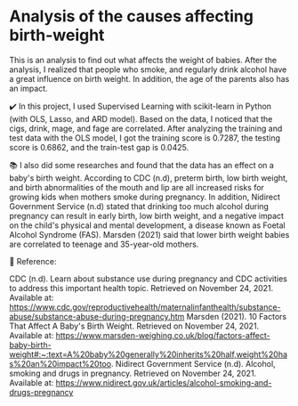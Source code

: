 # Analysis of the causes affecting birth-weight
This is an analysis to find out what affects the weight of babies. After the analysis, I realized that people who smoke, and regularly drink alcohol have a great influence on birth weight. In addition, the age of the parents also has an impact.

✔️ In this project, I used Supervised Learning with scikit-learn in Python (with OLS, Lasso, and ARD model). Based on the data, I noticed that the cigs, drink, mage, and fage are correlated. After analyzing the training and test data with the OLS model, I got the training score is 0.7287, the testing score is 0.6862, and the train-test gap is 0.0425.

📚 I also did some researches and found that the data has an effect on a baby's birth weight. According to CDC (n.d), preterm birth, low birth weight, and birth abnormalities of the mouth and lip are all increased risks for growing kids when mothers smoke during pregnancy. In addition, Nidirect Government Service (n.d) stated that drinking too much alcohol during pregnancy can result in early birth, low birth weight, and a negative impact on the child's physical and mental development, a disease known as Foetal Alcohol Syndrome (FAS). Marsden (2021) said that lower birth weight babies are correlated to teenage and 35-year-old mothers.



🔗 Reference:

CDC (n.d). Learn about substance use during pregnancy and CDC activities to address this important health topic. Retrieved on November 24, 2021. Available at: https://www.cdc.gov/reproductivehealth/maternalinfanthealth/substance-abuse/substance-abuse-during-pregnancy.htm 
Marsden (2021). 10 Factors That Affect A Baby's Birth Weight. Retrieved on November 24, 2021. Available at: https://www.marsden-weighing.co.uk/blog/factors-affect-baby-birth-weight#:~:text=A%20baby%20generally%20inherits%20half,weight%20has%20an%20impact%20too.
Nidirect Government Service (n.d). Alcohol, smoking and drugs in pregnancy. Retrieved on November 24, 2021. Available at: https://www.nidirect.gov.uk/articles/alcohol-smoking-and-drugs-pregnancy

